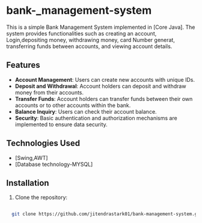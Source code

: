 # bank-_management-system

This is a simple Bank Management System implemented in [Core Java]. The system provides functionalities such as creating an account, Login,depositing money, withdrawing money, card Number generat, transferring funds between accounts, and viewing account details.

## Features

- **Account Management**: Users can create new accounts with unique IDs.
- **Deposit and Withdrawal**: Account holders can deposit and withdraw money from their accounts.
- **Transfer Funds**: Account holders can transfer funds between their own accounts or to other accounts within the bank.
- **Balance Inquiry**: Users can check their account balance.
- **Security**: Basic authentication and authorization mechanisms are implemented to ensure data security.

## Technologies Used

- [Swing,AWT]
- [Database technology-MYSQL]

## Installation

1. Clone the repository:

 ```bash
   
   git clone https://github.com/jitendrastark01/bank-management-system.git
   
